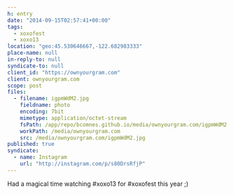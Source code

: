 ```yaml
---
h: entry
date: "2014-09-15T02:57:41+00:00"
tags:
  - xoxofest
  - xoxo13
location: "geo:45.530646667,-122.682983333"
place-name: null
in-reply-to: null
syndicate-to: null
client_id: "https://ownyourgram.com"
client: ownyourgram.com
scope: post
files:
  - filename: igpmWdM2.jpg
    fieldname: photo
    encoding: 7bit
    mimetype: application/octet-stream
    fsPath: /app/repo/bcomnes.github.io/media/ownyourgram.com/igpmWdM2.jpg
    workPath: /media/ownyourgram.com
    src: /media/ownyourgram.com/igpmWdM2.jpg
published: true
syndicate:
  - name: Instagram
    url: "http://instagram.com/p/s80DrsRfjP"
---
```

Had a magical time watching #xoxo13 for #xoxofest this year ;)

